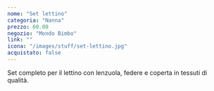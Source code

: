 ```yaml
---
nome: "Set lettino"
categoria: "Nanna"
prezzo: 60.00
negozio: "Mondo Bimbo"
link: ""
icona: "/images/stuff/set-lettino.jpg"
acquistato: false
---
```


Set completo per il lettino con lenzuola, federe e coperta in tessuti di qualità.
